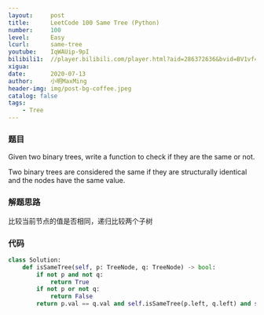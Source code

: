 ```yaml
---
layout:     post
title:      LeetCode 100 Same Tree (Python)
number:     100
level:      Easy
lcurl:      same-tree
youtube:    IqWAUip-9pI
bilibili1:  //player.bilibili.com/player.html?aid=286372636&bvid=BV1vf4y1R7Ue&cid=211990499&page=1
xigua:      
date:       2020-07-13
author:     小明MaxMing
header-img: img/post-bg-coffee.jpeg
catalog: false
tags:
    - Tree
---
```


### 题目

Given two binary trees, write a function to check if they are the same or not.

Two binary trees are considered the same if they are structurally identical and the nodes have the same value.

### 解题思路

比较当前节点的值是否相同，递归比较两个子树

### 代码
```python
class Solution:
    def isSameTree(self, p: TreeNode, q: TreeNode) -> bool:
        if not p and not q:
            return True
        if not p or not q:
            return False
        return p.val == q.val and self.isSameTree(p.left, q.left) and self.isSameTree(p.right, q.right)
```
